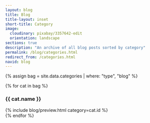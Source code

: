 ```yaml
---
layout: blog
title: Blog
title-layout: inset
short-title: Category
image:
  cloudinary: pixabay/3357642-edit
  orientation: landscape
sections: true
description: "An archive of all blog posts sorted by category"
permalink: /blog/categories.html
redirect_from: /categories.html
navid: blog
---
```


{% assign bag = site.data.categories | where: "type", "blog" %}

{% for cat in bag %}
<div id="{{ cat.id }}" class="hidden">
  <section class="dark-grey">
    <h3>{{ cat.name }}</h3>
  </section>
  <section class="grey">
    {% include blog/preview.html category=cat.id %}
  </section>
</div>
{% endfor %}
